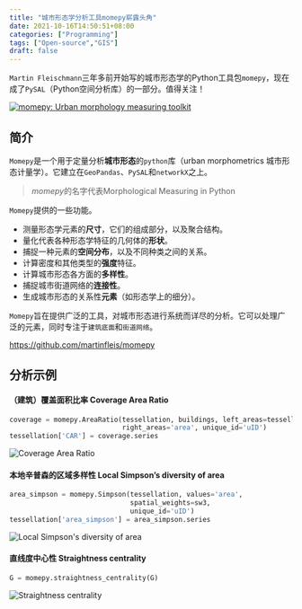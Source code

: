 ```yaml
---
title: "城市形态学分析工具momepy崭露头角"
date: 2021-10-16T14:50:51+08:00
categories: ["Programming"]
tags: ["Open-source","GIS"]
draft: false
---
```


`Martin Fleischmann`三年多前开始写的城市形态学的Python工具包`momepy`，现在成了`PySAL`（Python空间分析库）的一部分。值得关注！

[![momepy: Urban morphology measuring toolkit](https://tva1.sinaimg.cn/large/008i3skNgy1gvdi6aemqrj60h90e8wfh02.jpg)](http://docs.momepy.org/en/stable/_images/logo.png)

## 简介

`Momepy`是一个用于定量分析**城市形态**的`python`库（urban morphometrics 城市形态计量学）。它建立在`GeoPandas`、`PySAL`和`networkX`之上。

> *momepy*的名字代表Morphological Measuring in Python

`Momepy`提供的一些功能。

- 测量形态学元素的**尺寸**，它们的组成部分，以及聚合结构。
- 量化代表各种形态学特征的几何体的**形状**。
- 捕捉一种元素的**空间分布**，以及不同种类之间的关系。
- 计算密度和其他类型的**强度**特征。
- 计算城市形态各方面的**多样性**。
- 捕捉城市街道网络的**连接性**。
- 生成城市形态的关系性**元素**（如形态学上的细分）。

`Momepy`旨在提供广泛的工具，对城市形态进行系统而详尽的分析。它可以处理广泛的元素，同时专注于`建筑底面`和`街道网络`。

https://github.com/martinfleis/momepy

## 分析示例



#### （建筑）覆盖面积比率 Coverage Area Ratio

```python
coverage = momepy.AreaRatio(tessellation, buildings, left_areas=tessellation.area,
                            right_areas='area', unique_id='uID')
tessellation['CAR'] = coverage.series
```

![Coverage Area Ratio](https://tva1.sinaimg.cn/large/008i3skNgy1gvdi6a0wavj60ez0fiwgk02.jpg)



#### 本地辛普森的区域多样性 Local Simpson’s diversity of area

```python
area_simpson = momepy.Simpson(tessellation, values='area',
                              spatial_weights=sw3,
                              unique_id='uID')
tessellation['area_simpson'] = area_simpson.series
```

![Local Simpson's diversity of area](https://tva1.sinaimg.cn/large/008i3skNgy1gvh4swrcalj60e50fljsm02.jpg)



#### 直线度中心性 Straightness centrality

```python
G = momepy.straightness_centrality(G)
```

![Straightness centrality](https://tva1.sinaimg.cn/large/008i3skNgy1gvdi6cf1bnj60i50nh41702.jpg)


